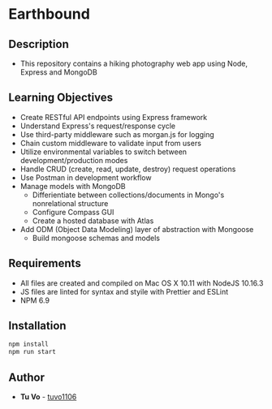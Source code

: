 # Earthbound

## Description

- This repository contains a hiking photography web app using Node, Express and MongoDB

## Learning Objectives

- Create RESTful API endpoints using Express framework
- Understand Express's request/response cycle
- Use third-party middleware such as morgan.js for logging
- Chain custom middleware to validate input from users
- Utilize environmental variables to switch between development/production modes
- Handle CRUD (create, read, update, destroy) request operations
- Use Postman in development workflow
- Manage models with MongoDB
  - Differientiate between collections/documents in Mongo's nonrelational structure
  - Configure Compass GUI
  - Create a hosted database with Atlas
- Add ODM (Object Data Modeling) layer of abstraction with Mongoose
  - Build mongoose schemas and models

## Requirements

- All files are created and compiled on Mac OS X 10.11 with NodeJS 10.16.3
- JS files are linted for syntax and styile with Prettier and ESLint
- NPM 6.9

## Installation

```js
npm install
npm run start
```

## Author

- **Tu Vo** - [tuvo1106](https://github.com/tuvo1106)
